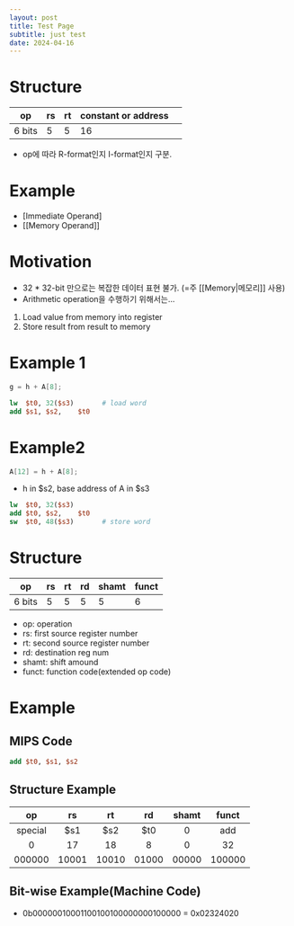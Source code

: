 ```yaml
---
layout: post
title: Test Page
subtitle: just test
date: 2024-04-16
---
```

# Structure

| op     | rs  | rt  | constant or address |     |
| ------ | --- | --- | ------------------- | --- |
| 6 bits | 5   | 5   | 16                  |     |
- op에 따라 R-format인지 I-format인지 구분.
# Example
- [Immediate Operand]
- [[Memory Operand]]
# Motivation
- 32 * 32-bit 만으로는 복잡한 데이터 표현 불가. (=주 [[Memory|메모리]] 사용)
- Arithmetic operation을 수행하기 위해서는...
1. Load value from memory into register
2. Store result from result to memory

# Example 1
```C
g = h + A[8];
```

```MIPS
lw  $t0, 32($s3)       # load word
add $s1, $s2,    $t0  
```

# Example2
```C
A[12] = h + A[8];
```
- h in $s2, base address of A in $s3
```MIPS
lw  $t0, 32($s3)
add $t0, $s2,    $t0
sw  $t0, 48($s3)       # store word
```
# Structure

| op     | rs  | rt  | rd  | shamt | funct |
| ------ | --- | --- | --- | ----- | ----- |
| 6 bits | 5   | 5   | 5   | 5     | 6     |
- op: operation
- rs: first source register number
- rt: second source register number
- rd: destination reg num
- shamt: shift amound
- funct: function code(extended op code)
# Example
## MIPS Code
```MIPS
add $t0, $s1, $s2
```
## Structure Example

|   op    |  rs   |  rt   |  rd   | shamt | funct  |
| :-----: | :---: | :---: | :---: | :---: | :----: |
| special |  $s1  |  $s2  |  $t0  |   0   |  add   |
|    0    |  17   |  18   |   8   |   0   |   32   |
| 000000  | 10001 | 10010 | 01000 | 00000 | 100000 |

## Bit-wise Example(Machine Code)
- 0b00000010001100100100000000100000 = 0x02324020
